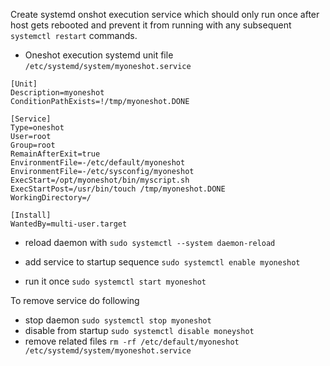Create systemd onshot execution service which should only run once after host gets rebooted and prevent it from running with any subsequent `systemctl restart` commands.

- Oneshot execution systemd unit file `/etc/systemd/system/myoneshot.service`
```
[Unit]
Description=myoneshot
ConditionPathExists=!/tmp/myoneshot.DONE

[Service]
Type=oneshot
User=root
Group=root
RemainAfterExit=true
EnvironmentFile=-/etc/default/myoneshot
EnvironmentFile=-/etc/sysconfig/myoneshot
ExecStart=/opt/myoneshot/bin/myscript.sh
ExecStartPost=/usr/bin/touch /tmp/myoneshot.DONE
WorkingDirectory=/

[Install]
WantedBy=multi-user.target
```

- reload daemon with `sudo systemctl --system daemon-reload`

- add service to startup sequence `sudo systemctl enable myoneshot`

- run it once `sudo systemctl start myoneshot`

To remove service do following 
- stop daemon `sudo systemctl stop myoneshot`
- disable from startup `sudo systemctl disable moneyshot`
- remove related files `rm -rf /etc/default/myoneshot /etc/systemd/system/myoneshot.service`
